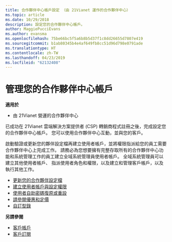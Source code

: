```yaml
---
title: 合作夥伴中心帳戶設定 （由 21Vianet 運作的合作夥伴中心）
ms.topic: article
ms.date: 10/29/2018
description: 設定您的合作夥伴中心帳戶。
author: MaggiePucciEvans
ms.author: evansma
ms.openlocfilehash: 75be66bc5f5a6b8b5d37f1c8dd26655d7807e419
ms.sourcegitcommit: b1ab80345b4e4af649fb8cc51d96d798e0791ade
ms.translationtype: HT
ms.contentlocale: zh-TW
ms.lasthandoff: 04/23/2019
ms.locfileid: "62132408"
---
```

# <a name="manage-your-partner-center-account"></a>管理您的合作夥伴中心帳戶 


**適用於**

-   由 21Vianet 營運的合作夥伴中心


已成功在 21Vianet 雲端解決方案提供者 (CSP) 轉銷商程式註冊之後，完成設定您的合作夥伴中心帳戶。 您可以使用合作夥伴中心互動，並與您的客戶。 

啟動驗證或更新您的夥伴設定檔再建立使用者帳戶，並將權限指派給您的員工需要合作夥伴中心上完成工作。 請務必為您想要擁有完整存取所有的合作夥伴中心功能和系統管理工作的員工建立全域系統管理員使用者帳戶。 全域系統管理員可以建立其他使用者帳戶、 指派使用者角色和權限，以及建立和管理客戶帳戶，以及執行其他工作。    

-   [更新您的合作夥伴設定檔](update-your-partner-profile.md)
-   [建立使用者帳戶與設定權限](create-user-accounts-and-set-permissions.md)
-   [使用者自助密碼復原或重設](reset-a-user-password.md)
-   [請參閱優惠和定價](see-offers-and-pricing.md)
-   [自訂型錄](customize-the-catalog.md)

**另請參閱**

-   [客戶帳戶](customer-accounts.md)
-   [客戶訂閱](customer-subscriptions.md) 

 




